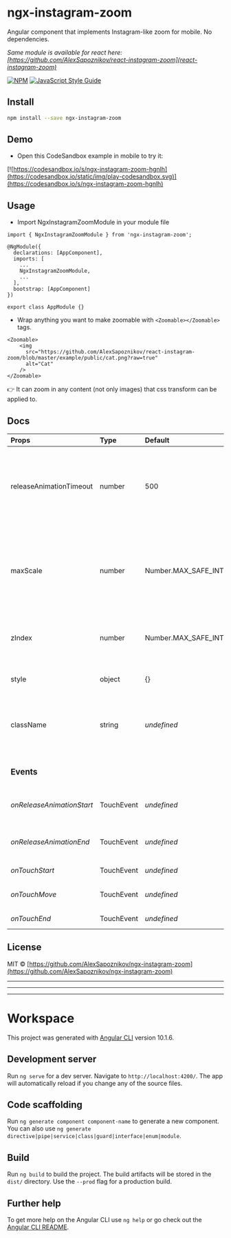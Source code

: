 # ngx-instagram-zoom

Angular component that implements Instagram-like zoom for mobile. No dependencies.

*Same module is available for react here: [https://github.com/AlexSapoznikov/react-instagram-zoom](react-instagram-zoom)*

[![NPM](https://img.shields.io/npm/v/ngx-instagram-zoom.svg)](https://www.npmjs.com/package/ngx-instagram-zoom) [![JavaScript Style Guide](https://img.shields.io/badge/code_style-standard-brightgreen.svg)](https://standardjs.com)

## Install

```bash
npm install --save ngx-instagram-zoom
```

## Demo
- Open this CodeSandbox example in mobile to try it:

[![https://codesandbox.io/s/ngx-instagram-zoom-hgnlh](https://codesandbox.io/static/img/play-codesandbox.svg)](https://codesandbox.io/s/ngx-instagram-zoom-hgnlh)

## Usage
- Import NgxInstagramZoomModule in your module file

```
import { NgxInstagramZoomModule } from 'ngx-instagram-zoom';

@NgModule({
  declarations: [AppComponent],
  imports: [
    ...
    NgxInstagramZoomModule,
    ...
  ],
  bootstrap: [AppComponent]
})

export class AppModule {}
```

- Wrap anything you want to make zoomable with `<Zoomable></Zoomable>` tags.

```tsx
<Zoomable>
    <img
      src="https://github.com/AlexSapoznikov/react-instagram-zoom/blob/master/example/public/cat.png?raw=true"
      alt="Cat"
    />
</Zoomable>
```

👉 It can zoom in any content (not only images) that css transform can be applied to.

## Docs

| Props | Type | Default | Description
| :--- | :--- | :--- | :--- |
| releaseAnimationTimeout | number | 500 | Animation speed for restoring original size of the image when user lifts up fingers.
| maxScale | number | Number.MAX_SAFE_INTEGER | Max zoom. For example value of 1 won't allow zooming in, value of 2 allows to zoom up to 100%.
| zIndex | number | Number.MAX_SAFE_INTEGER | z-index that is applied when zooming in.
| style | object | {} | Allows to add style to Zoomable component.
| className | string | _undefined_ | Allows to add className to Zoomable component
| | | | |
| **<h3>Events</h3>** | | | |
| _onReleaseAnimationStart_ | TouchEvent | _undefined_ | Event when release animation starts
| _onReleaseAnimationEnd_ | TouchEvent | _undefined_ | Event when release animation ends
| _onTouchStart_ | TouchEvent | _undefined_ | Event when touch starts
| _onTouchMove_ | TouchEvent | _undefined_ | Event when touch is in process
| _onTouchEnd_ | TouchEvent | _undefined_ | Event when touch ends

## License

MIT © [https://github.com/AlexSapoznikov/ngx-instagram-zoom](https://github.com/AlexSapoznikov/ngx-instagram-zoom)

---
---
---

# Workspace

This project was generated with [Angular CLI](https://github.com/angular/angular-cli) version 10.1.6.

## Development server

Run `ng serve` for a dev server. Navigate to `http://localhost:4200/`. The app will automatically reload if you change any of the source files.

## Code scaffolding

Run `ng generate component component-name` to generate a new component. You can also use `ng generate directive|pipe|service|class|guard|interface|enum|module`.

## Build

Run `ng build` to build the project. The build artifacts will be stored in the `dist/` directory. Use the `--prod` flag for a production build.

## Further help

To get more help on the Angular CLI use `ng help` or go check out the [Angular CLI README](https://github.com/angular/angular-cli/blob/master/README.md).

